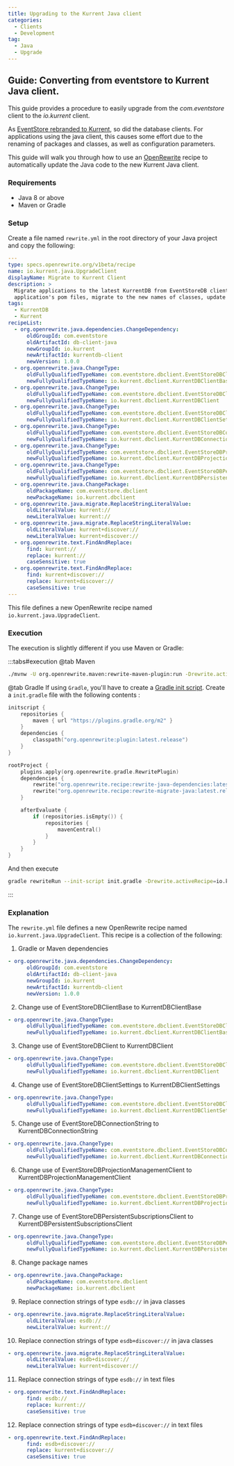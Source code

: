 ```yaml
---
title: Upgrading to the Kurrent Java client
categories:
  - Clients
  - Development
tag:
  - Java
  - Upgrade
---
```


## Guide: Converting from eventstore to Kurrent Java client.

This guide provides a procedure to easily upgrade from the *com.eventstore* client to the *io.kurrent* client.
<!-- more -->

As [EventStore rebranded to Kurrent](https://www.kurrent.io/blog/event-store-is-evolving-to-kurrent), so did the database clients. For applications using the java client, this causes some effort due to the renaming of packages and classes, as well as configuration parameters.

This guide will walk you through how to use an [OpenRewrite](https://docs.openrewrite.org) recipe to automatically update the Java code to the new Kurrent Java client.

### Requirements
- Java 8 or above
- Maven or Gradle 

### Setup
Create a file named `rewrite.yml` in the root directory of your Java project and copy the following:

```yaml
---
type: specs.openrewrite.org/v1beta/recipe
name: io.kurrent.java.UpgradeClient
displayName: Migrate to Kurrent Client
description: >
  Migrate applications to the latest KurrentDB from EventStoreDB client. This recipe will modify an
  application's pom files, migrate to the new names of classes, update package information and change the connection strings.
tags:
  - KurrentDB
  - Kurrent
recipeList:
  - org.openrewrite.java.dependencies.ChangeDependency:
      oldGroupId: com.eventstore
      oldArtifactId: db-client-java
      newGroupId: io.kurrent
      newArtifactId: kurrentdb-client
      newVersion: 1.0.0
  - org.openrewrite.java.ChangeType:
      oldFullyQualifiedTypeName: com.eventstore.dbclient.EventStoreDBClientBase
      newFullyQualifiedTypeName: io.kurrent.dbclient.KurrentDBClientBase
  - org.openrewrite.java.ChangeType:
      oldFullyQualifiedTypeName: com.eventstore.dbclient.EventStoreDBClient
      newFullyQualifiedTypeName: io.kurrent.dbclient.KurrentDBClient
  - org.openrewrite.java.ChangeType:
      oldFullyQualifiedTypeName: com.eventstore.dbclient.EventStoreDBClientSettings
      newFullyQualifiedTypeName: io.kurrent.dbclient.KurrentDBClientSettings
  - org.openrewrite.java.ChangeType:
      oldFullyQualifiedTypeName: com.eventstore.dbclient.EventStoreDBConnectionString
      newFullyQualifiedTypeName: io.kurrent.dbclient.KurrentDBConnectionString
  - org.openrewrite.java.ChangeType:
      oldFullyQualifiedTypeName: com.eventstore.dbclient.EventStoreDBProjectionManagementClient
      newFullyQualifiedTypeName: io.kurrent.dbclient.KurrentDBProjectionManagementClient
  - org.openrewrite.java.ChangeType:
      oldFullyQualifiedTypeName: com.eventstore.dbclient.EventStoreDBPersistentSubscriptionsClient
      newFullyQualifiedTypeName: io.kurrent.dbclient.KurrentDBPersistentSubscriptionsClient
  - org.openrewrite.java.ChangePackage:
      oldPackageName: com.eventstore.dbclient
      newPackageName: io.kurrent.dbclient
  - org.openrewrite.java.migrate.ReplaceStringLiteralValue:
      oldLiteralValue: kurrent://
      newLiteralValue: kurrent://
  - org.openrewrite.java.migrate.ReplaceStringLiteralValue:
      oldLiteralValue: kurrent+discover://
      newLiteralValue: kurrent+discover://
  - org.openrewrite.text.FindAndReplace:
      find: kurrent://
      replace: kurrent://
      caseSensitive: true
  - org.openrewrite.text.FindAndReplace:
      find: kurrent+discover://
      replace: kurrent+discover://
      caseSensitive: true
---

```

This file defines a new OpenRewrite recipe named `io.kurrent.java.UpgradeClient`. 

### Execution
The execution is slightly different if you use Maven or Gradle:

:::tabs#execution
@tab Maven
```bash
./mvnw -U org.openrewrite.maven:rewrite-maven-plugin:run -Drewrite.activeRecipes=io.kurrent.java.UpgradeClient -Drewrite.recipeArtifactCoordinates=org.openrewrite.recipe:rewrite-java-dependencies:1.29.0,org.openrewrite.recipe:rewrite-migrate-java:3.3.0
```

@tab Gradle
If using `Gradle`, you'll have to create a [Gradle init script](https://docs.openrewrite.org/running-recipes/running-rewrite-on-a-gradle-project-without-modifying-the-build). Create a `init.gradle` file with the following contents :

```kotlin
initscript {
    repositories {
        maven { url "https://plugins.gradle.org/m2" }
    }
    dependencies {
        classpath("org.openrewrite:plugin:latest.release")
    }
}

rootProject {
    plugins.apply(org.openrewrite.gradle.RewritePlugin)
    dependencies {
        rewrite("org.openrewrite.recipe:rewrite-java-dependencies:latest.release")
        rewrite("org.openrewrite.recipe:rewrite-migrate-java:latest.release")
    }

    afterEvaluate {
        if (repositories.isEmpty()) {
            repositories {
                mavenCentral()
            }
        }
    }
}
```
And then execute 

```bash
gradle rewriteRun --init-script init.gradle -Drewrite.activeRecipe=io.kurrent.java.UpgradeClient
```

:::
### Explanation
The `rewrite.yml` file defines a new OpenRewrite recipe named `io.kurrent.java.UpgradeClient`. This recipe is a collection of the following:

1. Gradle or Maven dependencies
```yaml
- org.openrewrite.java.dependencies.ChangeDependency:
      oldGroupId: com.eventstore
      oldArtifactId: db-client-java
      newGroupId: io.kurrent
      newArtifactId: kurrentdb-client
      newVersion: 1.0.0
```

2. Change use of EventStoreDBClientBase to KurrentDBClientBase
```yaml
- org.openrewrite.java.ChangeType:
      oldFullyQualifiedTypeName: com.eventstore.dbclient.EventStoreDBClientBase
      newFullyQualifiedTypeName: io.kurrent.dbclient.KurrentDBClientBase
```
3. Change use of EventStoreDBClient to KurrentDBClient
```yaml
- org.openrewrite.java.ChangeType:
      oldFullyQualifiedTypeName: com.eventstore.dbclient.EventStoreDBClient
      newFullyQualifiedTypeName: io.kurrent.dbclient.KurrentDBClient
```
4. Change use of EventStoreDBClientSettings to KurrentDBClientSettings
```yaml
- org.openrewrite.java.ChangeType:
      oldFullyQualifiedTypeName: com.eventstore.dbclient.EventStoreDBClientSettings
      newFullyQualifiedTypeName: io.kurrent.dbclient.KurrentDBClientSettings
```
5. Change use of EventStoreDBConnectionString to KurrentDBConnectionString
```yaml
- org.openrewrite.java.ChangeType:
      oldFullyQualifiedTypeName: com.eventstore.dbclient.EventStoreDBConnectionString
      newFullyQualifiedTypeName: io.kurrent.dbclient.KurrentDBConnectionString
```
6. Change use of EventStoreDBProjectionManagementClient to KurrentDBProjectionManagementClient
```yaml
- org.openrewrite.java.ChangeType:
      oldFullyQualifiedTypeName: com.eventstore.dbclient.EventStoreDBProjectionManagementClient
      newFullyQualifiedTypeName: io.kurrent.dbclient.KurrentDBProjectionManagementClient
```
7. Change use of EventStoreDBPersistentSubscriptionsClient to KurrentDBPersistentSubscriptionsClient
```yaml
- org.openrewrite.java.ChangeType:
      oldFullyQualifiedTypeName: com.eventstore.dbclient.EventStoreDBPersistentSubscriptionsClient
      newFullyQualifiedTypeName: io.kurrent.dbclient.KurrentDBPersistentSubscriptionsClient
```
8. Change package names
```yaml
- org.openrewrite.java.ChangePackage:
      oldPackageName: com.eventstore.dbclient
      newPackageName: io.kurrent.dbclient
```
9. Replace connection strings of type `esdb://` in java classes
```yaml
- org.openrewrite.java.migrate.ReplaceStringLiteralValue:
      oldLiteralValue: esdb://
      newLiteralValue: kurrent://
```
10.   Replace connection strings of type `esdb+discover://` in java classes
```yaml
- org.openrewrite.java.migrate.ReplaceStringLiteralValue:
      oldLiteralValue: esdb+discover://
      newLiteralValue: kurrent+discover://
```
11.    Replace connection strings of type `esdb://` in text files
```yaml
- org.openrewrite.text.FindAndReplace:
      find: esdb://
      replace: kurrent://
      caseSensitive: true
```
12.   Replace connection strings of type `esdb+discover://` in text files
```yaml
- org.openrewrite.text.FindAndReplace:
      find: esdb+discover://
      replace: kurrent+discover://
      caseSensitive: true
```
